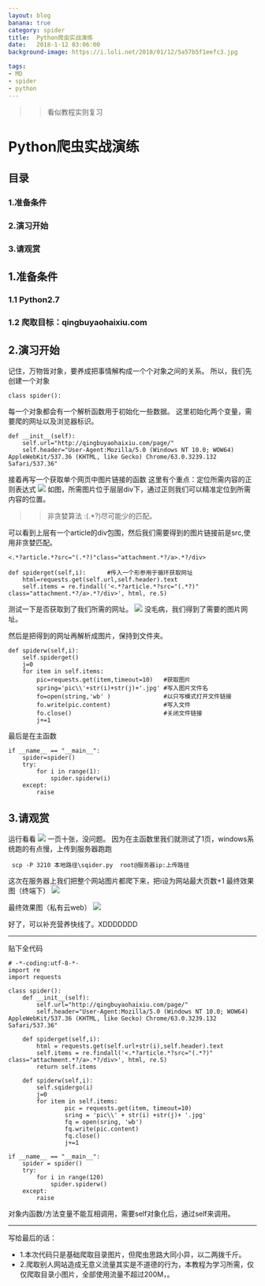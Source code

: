 ```yaml
---
layout: blog
banana: true
category: spider
title:  Python爬虫实战演练
date:   2018-1-12 03:06:00
background-image: https://i.loli.net/2018/01/12/5a57b5f1eefc3.jpg

tags:
- MD
- spider
- python
---
```

>> 看似教程实则复习

# Python爬虫实战演练

## 目录
### 1.准备条件
### 2.演习开始
### 3.请观赏

## 1.准备条件
### 1.1 Python2.7
### 1.2 爬取目标：qingbuyaohaixiu.com

## 2.演习开始

记住，万物皆对象，要养成把事情解构成一个个对象之间的关系。
所以，我们先创建一个对象

`class spider():`

每一个对象都会有一个解析函数用于初始化一些数据。
这里初始化两个变量，需要爬的网址以及浏览器标识。

    def __init__(self):
        self.url="http://qingbuyaohaixiu.com/page/"
        self.header="User-Agent:Mozilla/5.0 (Windows NT 10.0; WOW64) AppleWebKit/537.36 (KHTML, like Gecko) Chrome/63.0.3239.132 Safari/537.36"

接着再写一个获取单个网页中图片链接的函数
这里有个重点：定位所需内容的正则表达式
![](https://i.loli.net/2018/01/12/5a57a4ef332c9.png
)
如图，所需图片位于层层div下，通过正则我们可以精准定位到所需内容的位置。
>> 非贪婪算法 :(.*?)尽可能少的匹配。

可以看到上层有一个article的div包围，然后我们需要得到的图片链接前是src,使用非贪婪匹配。

`<.*?article.*?src="(.*?)"class="attachment.*?/a>.*?/div>`

    def spiderget(self,i):      #传入一个形参用于循环获取网址
        html=requests.get(self.url,self.header).text
        self.items = re.findall('<.*?article.*?src="(.*?)" class="attachment.*?/a>.*?/div>', html, re.S)

测试一下是否获取到了我们所需的网址。
![](https://i.loli.net/2018/01/12/5a57a7dba9c00.png)
没毛病，我们得到了需要的图片网址。

然后是把得到的网址再解析成图片，保持到文件夹。

    def spiderw(self,i):
        self.spiderget()
        j=0
        for item in self.items:
            pic=requests.get(item,timeout=10)   #获取图片
            spring='pic\\'+str(i)+str(j)+'.jpg' #写入图片文件名
            fo=open(string,'wb' )               #以只写模式打开文件链接
            fo.write(pic.content)               #写入文件
            fo.close()                          #关闭文件链接
            j+=1

最后是在主函数

    if __name__ == "__main__":
        spider=spider()
        try:
            for i in range(1):
                spider.spiderw(i)
        except:
            raise
## 3.请观赏

运行看看
![](https://i.loli.net/2018/01/12/5a57ac85a2434.png
)
一页十张，没问题。
因为在主函数里我们就测试了1页，windows系统跑的有点慢，上传到服务器跑跑

` scp -P 3210 本地路径\sqider.py  root@服务器ip:上传路径`

这次在服务器上我们把整个网站图片都爬下来，把i设为网站最大页数+1
最终效果图（终端下）
![](https://i.loli.net/2018/01/12/5a57ae700fa9b.png
)

最终效果图（私有云web）
![](https://i.loli.net/2018/01/12/5a57ae1971933.png
)

好了，可以补充营养快线了。XDDDDDDD

***

贴下全代码

    # -*-coding:utf-8-*-
    import re
    import requests

    class spider():
        def __init__(self):
            self.url="http://qingbuyaohaixiu.com/page/"
            self.header="User-Agent:Mozilla/5.0 (Windows NT 10.0; WOW64) AppleWebKit/537.36 (KHTML, like Gecko) Chrome/63.0.3239.132 Safari/537.36"

        def spiderget(self,i):
            html = requests.get(self.url+str(i),self.header).text
            self.items = re.findall('<.*?article.*?src="(.*?)" class="attachment.*?/a>.*?/div>', html, re.S)
            return self.items

        def spiderw(self,i):
            self.sqidergo(i)
            j=0
            for item in self.items:
                    pic = requests.get(item, timeout=10)
                    sring = 'pic\\' + str(i) +str(j)+ '.jpg'  
                    fq = open(sring, 'wb')  
                    fq.write(pic.content)  
                    fq.close() 
                    j+=1

    if __name__ == "__main__":
        spider = spider()
        try:
            for i in range(120)
                spider.spiderw()
        except:
            raise

对象内函数/方法变量不能互相调用，需要self对象化后，通过self来调用。

***

写给最后的话：
* 1.本次代码只是基础爬取目录图片，但爬虫思路大同小异，以二两拨千斤。
* 2.爬取别人网站造成无意义流量其实是不道德的行为，本教程为学习所需，仅仅爬取目录小图片，全部使用流量不超过200M，。
